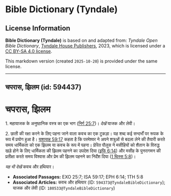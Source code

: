# Bible Dictionary (Tyndale)

## License Information

**Bible Dictionary (Tyndale)** is based on and adapted from: _Tyndale Open Bible Dictionary_, [Tyndale House Publishers](https://tyndaleopenresources.com/), 2023, which is licensed under a [CC BY-SA 4.0 license](https://creativecommons.org/licenses/by-sa/4.0/legalcode.en).

This markdown version (created `2025-10-20`) is provided under the same license.



--------------------------------

## चपरास, झिलम (id: 594437)

चपरास, झिलम
===========

1\. महायाजक के अनुष्ठानिक वस्त्र का एक भाग ([निर्ग 25:7](https://ref.ly/Exod25:7))। *देखें* याजक और लेवी।

2\. छाती की रक्षा करने के लिए पहना जाने वाला कवच का एक टुकड़ा। यह शब्द कई सन्दर्भों पर रूपक के रूप में प्रयोग हुआ है। [यशायाह 59:17](https://ref.ly/Isa59:17) कहता है कि परमेश्वर ने अपने शत्रुओं से बदला लेने की तैयारी करते समय धार्मिकता को एक झिलम या कवच के रूप में पहना। प्रेरित पौलुस ने मसीहियों को शैतान के विरुद्ध खड़े होने के लिए धार्मिकता की झिलम पहनने का उपदेश दिया ([इफि 6:14](https://ref.ly/Eph6:14)) और मसीह के पुनरागमन की प्रतीक्षा करते समय विश्वास और प्रेम की झिलम पहनने का निर्देश दिया ([1 थिस्स 5:8](https://ref.ly/1Thess5:8))। 

*यह भी देखें* कवच और हथियार।

* **Associated Passages:** EXO 25:7; ISA 59:17; EPH 6:14; 1TH 5:8
* **Associated Articles:** कवच और हथियार (ID: `594373@TyndaleBibleDictionary`); याजक और लेवी (ID: `180533@TyndaleBibleDictionary`)

